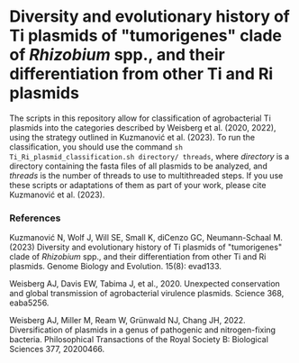 # Diversity and evolutionary history of Ti plasmids of "tumorigenes" clade of *Rhizobium* spp., and their differentiation from other Ti and Ri plasmids
 
The scripts in this repository allow for classification of agrobacterial Ti plasmids into the categories described by Weisberg et al. (2020, 2022), using the strategy outlined in Kuzmanović et al. (2023). To run the classification, you should use the command `sh Ti_Ri_plasmid_classification.sh directory/ threads`, where *directory* is a directory containing the fasta files of all plasmids to be analyzed, and *threads* is the number of threads to use to multithreaded steps. If you use these scripts or adaptations of them as part of your work, please cite Kuzmanović et al. (2023).


### References

Kuzmanović N, Wolf J, Will SE, Small K, diCenzo GC, Neumann-Schaal M. (2023) Diversity and evolutionary history of Ti plasmids of "tumorigenes" clade of *Rhizobium* spp., and their differentiation from other Ti and Ri plasmids. Genome Biology and Evolution. 15(8): evad133.

Weisberg AJ, Davis EW, Tabima J, et al., 2020. Unexpected conservation and global transmission of agrobacterial virulence plasmids. Science 368, eaba5256.

Weisberg AJ, Miller M, Ream W, Grünwald NJ, Chang JH, 2022. Diversification of plasmids in a genus of pathogenic and nitrogen-fixing bacteria. Philosophical Transactions of the Royal Society B: Biological Sciences 377, 20200466.
